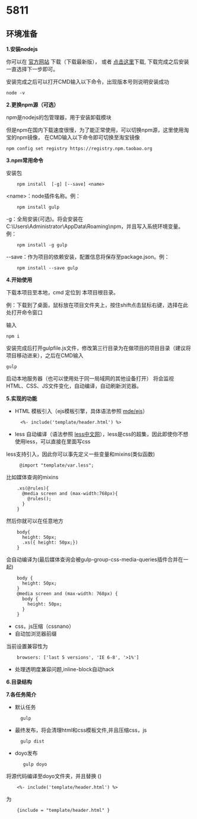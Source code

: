 5811
=
环境准备
-
**1.安装nodejs**

你可以在 [官方网站](https://nodejs.org/en/) 下载（下载最新版），
或者 [点击这里](https://nodejs.org/dist/v6.6.0/node-v6.6.0-x64.msi)下载,
下载完成之后安装一直选择下一步即可。

安装完成之后可以打开CMD输入以下命令，出现版本号则说明安装成功

    node -v

**2.更换npm源（可选）**

npm是nodejs的包管理器，用于安装卸载模块

但是npm在国内下载速度很慢，为了能正常使用，可以切换npm源，这里使用淘宝的npm镜像，
在CMD输入以下命令即可切换至淘宝镜像

    npm config set registry https://registry.npm.taobao.org 
    
**3.npm常用命令**

安装包   

        npm install  [-g] [--save] <name>
           
 &lt;name&gt;：node插件名称。例：
 
        npm install gulp
    
 -g：全局安装(可选)。将会安装在C:\Users\Administrator\AppData\Roaming\npm，并且写入系统环境变量。例：
 
        npm install -g gulp
 
  --save：作为项目的依赖安装，配置信息将保存至package.json。例：
  
        npm install --save gulp
        
**4.开始使用**

下载本项目至本地，cmd 定位到 本项目根目录。

例：下载到了桌面，鼠标放在项目文件夹上，按住shift点击鼠标右键，选择在此处打开命令窗口

输入

    npm i
    
安装完成后打开gulpfile.js文件，修改第三行目录为在做项目的项目目录（建议将项目移动进来），之后在CMD输入

    gulp 
    
    
启动本地服务器（也可以使用处于同一局域网的其他设备打开）
将会监视HTML、CSS、JS文件变化，自动编译，自动刷新浏览器。

**5.实现的功能**

+ HTML 模板引入（ejs模板引擎，具体语法参照 [mde/ejs](https://github.com/mde/ejs)）

        <%- include('template/header.html') %>
       
+ less 自动编译（语法参照 [less中文网](http://lesscss.cn/)），less是css的超集，因此即使你不想使用less，可以直接在里面写css

less支持引入，因此你可以事先定义一些变量和mixins(类似函数)

         @import "template/var.less";

比如媒体查询的mixins
      
        .xs(@rules){
          @media screen and (max-width:768px){
            @rules();
          }
        }
        
然后你就可以在任意地方
 
        body{
          height: 50px;
          .xs({ height: 50px;})
        }
    
会自动编译为(最后媒体查询会被gulp-group-css-media-queries插件合并在一起)

        body {
          height: 50px;
        }
        @media screen and (max-width: 768px) {
          body {
            height: 50px;
          }
        }
    
    
+ css，js压缩（cssnano）
+ 自动加浏览器前缀


当前设置兼容性为 

        browsers: ['last 5 versions', 'IE 6-8', '>1%']
    
+ 处理透明度兼容问题,inline-block自动hack

**6.目录结构**


**7.各任务简介**

+ 默认任务

        gulp
 
+ 最终发布，将会清理html和css模板文件,并且压缩css，js  

        gulp dist
    
+ doyo发布

         gulp doyo

将源代码编译至doyo文件夹，并且替换 ()

        <%- include('template/header.html') %>
    
为
    
        {include = "template/header.html" }

    






